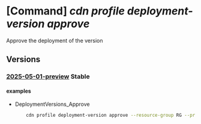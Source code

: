 # [Command] _cdn profile deployment-version approve_

Approve the deployment of the version

## Versions

### [2025-05-01-preview](/Resources/mgmt-plane/L3N1YnNjcmlwdGlvbnMve30vcmVzb3VyY2Vncm91cHMve30vcHJvdmlkZXJzL21pY3Jvc29mdC5jZG4vcHJvZmlsZXMve30vZGVwbG95bWVudHZlcnNpb25zL3t9L2FwcHJvdmU=/2025-05-01-preview.xml) **Stable**

<!-- mgmt-plane /subscriptions/{}/resourcegroups/{}/providers/microsoft.cdn/profiles/{}/deploymentversions/{}/approve 2025-05-01-preview -->

#### examples

- DeploymentVersions_Approve
    ```bash
        cdn profile deployment-version approve --resource-group RG --profile-name profile1 --version-name dv1
    ```
